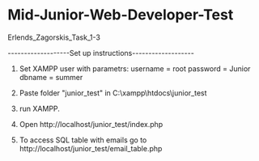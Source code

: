 # Mid-Junior-Web-Developer-Test
Erlends_Zagorskis_Task_1-3


-------------------Set up instructions-------------------

1) Set XAMPP user with parametrs:
  username = root
  password = Junior
  dbname = summer
  
2) Paste folder "junior_test" in C:\xampp\htdocs\junior_test
3) run XAMPP.
4) Open http://localhost/junior_test/index.php
5) To access SQL table with emails go to http://localhost/junior_test/email_table.php
